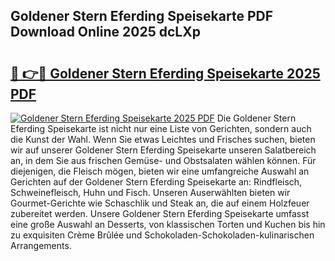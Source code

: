 ## Goldener Stern Eferding Speisekarte PDF Download Online 2025 dcLXp

# <h2><a href="http://gcdlud3.nevu.top/?p=Goldener+Stern+Eferding+Speisekarte">🔗 👉🔴 Goldener Stern Eferding Speisekarte 2025 PDF</a></h2>

[![Goldener Stern Eferding Speisekarte 2025 PDF](https://i.imgur.com/dBaPXMq.png)](http://gcdlud3.nevu.top/?p=Goldener+Stern+Eferding+Speisekarte)
Die Goldener Stern Eferding Speisekarte ist nicht nur eine Liste von Gerichten, sondern auch die Kunst der Wahl. Wenn Sie etwas Leichtes und Frisches suchen, bieten wir auf unserer Goldener Stern Eferding Speisekarte unseren Salatbereich an, in dem Sie aus frischen Gemüse- und Obstsalaten wählen können. Für diejenigen, die Fleisch mögen, bieten wir eine umfangreiche Auswahl an Gerichten auf der Goldener Stern Eferding Speisekarte an: Rindfleisch, Schweinefleisch, Huhn und Fisch. Unseren Auserwählten bieten wir Gourmet-Gerichte wie Schaschlik und Steak an, die auf einem Holzfeuer zubereitet werden. Unsere Goldener Stern Eferding Speisekarte umfasst eine große Auswahl an Desserts, von klassischen Torten und Kuchen bis hin zu exquisiten Crème Brûlée und Schokoladen-Schokoladen-kulinarischen Arrangements.
